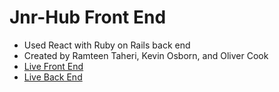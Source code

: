 # Jnr-Hub Front End

* Used React with Ruby on Rails back end
* Created by Ramteen Taheri, Kevin Osborn, and Oliver Cook
* [Live Front End](https://ramteen85.github.io/jnrhub-client/#/)
* [Live Back End](http://localhost:3000/)
